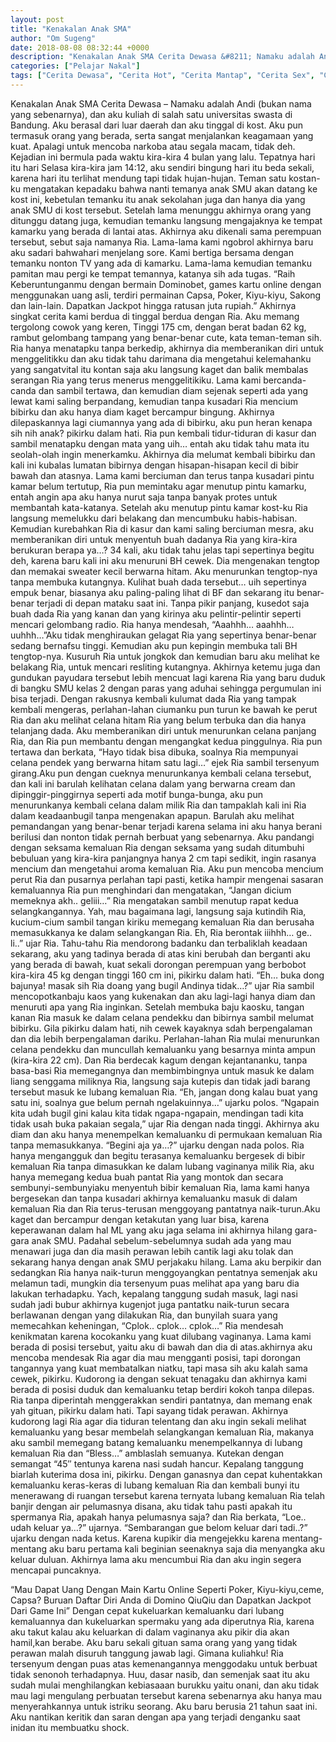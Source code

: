 ```yaml
---
layout: post
title: "Kenakalan Anak SMA"
author: "Om Sugeng"
date: 2018-08-08 08:32:44 +0000
description: "Kenakalan Anak SMA Cerita Dewasa &#8211; Namaku adalah Andi (bukan nama yang sebenarnya), dan aku kuliah di salah satu universitas swasta di Bandung. Aku berasal dari luar daerah dan aku tinggal di k..."
categories: ["Pelajar Nakal"]
tags: ["Cerita Dewasa", "Cerita Hot", "Cerita Mantap", "Cerita Sex", "Cinta Hanya Nafsu", "Cinta Terlarang"]
---
```



Kenakalan Anak SMA
Cerita Dewasa &#8211; Namaku adalah Andi (bukan nama yang sebenarnya), dan aku kuliah di salah satu universitas swasta di Bandung. Aku berasal dari luar daerah dan aku tinggal di kost. Aku pun termasuk orang yang berada, serta sangat menjalankan keagamaan yang kuat. Apalagi untuk mencoba narkoba atau segala macam, tidak deh.
Kejadian ini bermula pada waktu kira-kira 4 bulan yang lalu. Tepatnya hari itu hari Selasa kira-kira jam 14:12, aku sendiri bingung hari itu beda sekali, karena hari itu terlihat mendung tapi tidak hujan-hujan. Teman satu kostan-ku mengatakan kepadaku bahwa nanti temanya anak SMU akan datang ke kost ini, kebetulan temanku itu anak sekolahan juga dan hanya dia yang anak SMU di kost tersebut.
Setelah lama menunggu akhirnya orang yang ditunggu datang juga, kemudian temanku langsung mengajaknya ke tempat kamarku yang berada di lantai atas. Akhirnya aku dikenali sama perempuan tersebut, sebut saja namanya Ria. Lama-lama kami ngobrol akhirnya baru aku sadari bahwahari menjelang sore. Kami bertiga bersama dengan temanku nonton TV yang ada di kamarku. Lama-lama kemudian temanku pamitan mau pergi ke tempat temannya, katanya sih ada tugas.
“Raih Keberuntunganmu dengan bermain Dominobet, games kartu online dengan menggunakan uang asli, terdiri permainan Capsa, Poker, Kiyu-kiyu, Sakong dan lain-lain. Dapatkan Jackpot hingga ratusan juta rupiah.”
Akhirnya singkat cerita kami berdua di tinggal berdua dengan Ria. Aku memang tergolong cowok yang keren, Tinggi 175 cm, dengan berat badan 62 kg, rambut gelombang tampang yang benar-benar cute, kata teman-teman sih. Ria hanya menatapku tanpa berkedip, akhirnya dia memberanikan diri untuk menggelitikku dan aku tidak tahu darimana dia mengetahui kelemahanku yang sangatvital itu kontan saja aku langsung kaget dan balik membalas serangan Ria yang terus menerus menggelitikiku. Lama kami bercanda-canda dan sambil tertawa, dan kemudian diam sejenak seperti ada yang lewat kami saling berpandang, kemudian tanpa kusadari Ria mencium bibirku dan aku hanya diam kaget bercampur bingung.
Akhirnya dilepaskannya lagi ciumannya yang ada di bibirku, aku pun heran kenapa sih nih anak? pikirku dalam hati. Ria pun kembali tidur-tiduran di kasur dan sambil menatapku dengan mata yang uih… entah aku tidak tahu mata itu seolah-olah ingin menerkamku. Akhirnya dia melumat kembali bibirku dan kali ini kubalas lumatan bibirnya dengan hisapan-hisapan kecil di bibir bawah dan atasnya. Lama kami berciuman dan terus tanpa kusadari pintu kamar belum tertutup, Ria pun memintaku agar menutup pintu kamarku, entah angin apa aku hanya nurut saja tanpa banyak protes untuk membantah kata-katanya.
Setelah aku menutup pintu kamar kost-ku Ria langsung memelukku dari belakang dan mencumbuku habis-habisan. Kemudian kurebahkan Ria di kasur dan kami saling berciuman mesra, aku memberanikan diri untuk menyentuh buah dadanya Ria yang kira-kira berukuran berapa ya…? 34 kali, aku tidak tahu jelas tapi sepertinya begitu deh, karena baru kali ini aku menuruni BH cewek. Dia mengenakan tengtop dan memakai sweater kecil berwarna hitam. Aku menurunkan tengtop-nya tanpa membuka kutangnya. Kulihat buah dada tersebut… uih sepertinya empuk benar, biasanya aku paling-paling lihat di BF dan sekarang itu benar-benar terjadi di depan mataku saat ini.
Tanpa pikir panjang, kusedot saja buah dada Ria yang kanan dan yang kirinya aku pelintir-pelintir seperti mencari gelombang radio. Ria hanya mendesah, “Aaahhh… aaahhh… uuhhh…”Aku tidak menghiraukan gelagat Ria yang sepertinya benar-benar sedang bernafsu tinggi. Kemudian aku pun kepingin membuka tali BH tengtop-nya. Kusuruh Ria untuk jongkok dan kemudian baru aku melihat ke belakang Ria, untuk mencari resliting kutangnya. Akhirnya ketemu juga dan gundukan payudara tersebut lebih mencuat lagi karena Ria yang baru duduk di bangku SMU kelas 2 dengan paras yang aduhai sehingga pergumulan ini bisa terjadi. Dengan rakusnya kembali kulumat dada Ria yang tampak kembali mengeras, perlahan-lahan ciumanku pun turun ke bawah ke perut Ria dan aku melihat celana hitam Ria yang belum terbuka dan dia hanya telanjang dada.
Aku memberanikan diri untuk menurunkan celana panjang Ria, dan Ria pun membantu dengan mengangkat kedua pinggulnya. Ria pun tertawa dan berkata, “Hayo tidak bisa dibuka, soalnya Ria mempunyai celana pendek yang berwarna hitam satu lagi…” ejek Ria sambil tersenyum girang.Aku pun dengan cueknya menurunkanya kembali celana tersebut, dan kali ini barulah kelihatan celana dalam yang berwarna cream dan dipinggir-pinggirnya seperti ada motif bunga-bunga, aku pun menurunkanya kembali celana dalam milik Ria dan tampaklah kali ini Ria dalam keadaanbugil tanpa mengenakan apapun. Barulah aku melihat pemandangan yang benar-benar terjadi karena selama ini aku hanya berani berilusi dan nonton tidak pernah berbuat yang sebenarnya.
Aku pandangi dengan seksama kemaluan Ria dengan seksama yang sudah ditumbuhi bebuluan yang kira-kira panjangnya hanya 2 cm tapi sedikit, ingin rasanya mencium dan mengetahui aroma kemaluan Ria. Aku pun mencoba mencium perut Ria dan pusarnya perlahan tapi pasti, ketika hampir mengenai sasaran kemaluannya Ria pun menghindari dan mengatakan, “Jangan dicium memeknya akh.. geliii…” Ria mengatakan sambil menutup rapat kedua selangkangannya.
Yah, mau bagaimana lagi, langsung saja kutindih Ria, kucium-cium sambil tangan kiriku memegang kemaluan Ria dan berusaha memasukkanya ke dalam selangkangan Ria. Eh, Ria berontak iiihhh… ge.. li..” ujar Ria. Tahu-tahu Ria mendorong badanku dan terbaliklah keadaan sekarang, aku yang tadinya berada di atas kini berubah dan berganti aku yang berada di bawah, kuat sekali dorongan perempuan yang berbobot kira-kira 45 kg dengan tinggi 160 cm ini, pikirku dalam hati. “Eh… buka dong bajunya! masak sih Ria doang yang bugil Andinya tidak…?” ujar Ria sambil mencopotkanbaju kaos yang kukenakan dan aku lagi-lagi hanya diam dan menuruti apa yang Ria inginkan.
Setelah membuka baju kaosku, tangan kanan Ria masuk ke dalam celana pendekku dan bibirnya sambil melumat bibirku. Gila pikirku dalam hati, nih cewek kayaknya sdah berpengalaman dan dia lebih berpengalaman dariku. Perlahan-lahan Ria mulai menurunkan celana pendekku dan muncullah kemaluanku yang besarnya minta ampun (kira-kira 22 cm). Dan Ria berdecak kagum dengan kejantananku, tanpa basa-basi Ria memegangnya dan membimbingnya untuk masuk ke dalam liang senggama miliknya Ria, langsung saja kutepis dan tidak jadi barang tersebut masuk ke lubang kemaluan Ria. “Eh, jangan dong kalau buat yang satu ini, soalnya gue belum pernah ngelakuinnya…” ujarku polos. “Ngapain kita udah bugil gini kalau kita tidak ngapa-ngapain, mendingan tadi kita tidak usah buka pakaian segala,” ujar Ria dengan nada tinggi.
Akhirnya aku diam dan aku hanya menempelkan kemaluanku di permukaan kemaluan Ria tanpa memasukkanya. “Begini aja ya…?” ujarku dengan nada polos. Ria hanya mengangguk dan begitu terasanya kemaluanku bergesek di bibir kemaluan Ria tanpa dimasukkan ke dalam lubang vaginanya milik Ria, aku hanya memegang kedua buah pantat Ria yang montok dan secara sembunyi-sembunyiaku menyentuh bibir kemaluan Ria, lama kami hanya bergesekan dan tanpa kusadari akhirnya kemaluanku masuk di dalam kemaluan Ria dan Ria terus-terusan menggoyang pantatnya naik-turun.Aku kaget dan bercampur dengan ketakutan yang luar bisa, karena keperawanan dalam hal ML yang aku jaga selama ini akhirnya hilang gara-gara anak SMU. Padahal sebelum-sebelumnya sudah ada yang mau menawari juga dan dia masih perawan lebih cantik lagi aku tolak dan sekarang hanya dengan anak SMU perjakaku hilang.
Lama aku berpikir dan sedangkan Ria hanya naik-turun menggoyangkan pentatnya semenjak aku melamun tadi, mungkin dia tersenyum puas melihat apa yang baru dia lakukan terhadapku. Yach, kepalang tanggung sudah masuk, lagi nasi sudah jadi bubur akhirnya kugenjot juga pantatku naik-turun secara berlawanan dengan yang dilakukan Ria, dan bunyilah suara yang memecahkan keheningan, “Cplok.. cplok… cplok…” Ria mendesah kenikmatan karena kocokanku yang kuat dilubang vaginanya. Lama kami berada di posisi tersebut, yaitu aku di bawah dan dia di atas.akhirnya aku mencoba mendesak Ria agar dia mau mengganti posisi, tapi dorongan tangannya yang kuat membatalkan niatku, tapi masa sih aku kalah sama cewek, pikirku. Kudorong ia dengan sekuat tenagaku dan akhirnya kami berada di posisi duduk dan kemaluanku tetap berdiri kokoh tanpa dilepas. Ria tanpa diperintah menggerakkan sendiri pantatnya, dan memang enak yah gituan, pikirku dalam hati. Tapi sayang tidak perawan.
Akhirnya kudorong lagi Ria agar dia tiduran telentang dan aku ingin sekali melihat kemaluanku yang besar membelah selangkangan kemaluan Ria, makanya aku sambil memegang batang kemaluanku menempelkannya di lubang kemaluan Ria dan “Bless…” amblaslah semuanya. Kutekan dengan semangat “45″ tentunya karena nasi sudah hancur. Kepalang tanggung biarlah kuterima dosa ini, pikirku. Dengan ganasnya dan cepat kuhentakkan kemaluanku keras-keras di lubang kemaluan Ria dan kembali bunyi itu menerawang di ruangan tersebut karena ternyata lubang kemaluan Ria telah banjir dengan air pelumasnya disana, aku tidak tahu pasti apakah itu spermanya Ria, apakah hanya pelumasnya saja? dan Ria berkata,
“Loe.. udah keluar ya…?” ujarnya.
“Sembarangan gue belom keluar dari tadi..?” ujarku dengan nada ketus.
Karena kupikir dia mengejekku karena mentang-mentang aku baru pertama kali beginian seenaknya saja dia menyangka aku keluar duluan. Akhirnya lama aku mencumbui Ria dan aku ingin segera mencapai puncaknya.

&#8220;Mau Dapat Uang Dengan Main Kartu Online Seperti Poker, Kiyu-kiyu,ceme, Capsa? Buruan Daftar Diri Anda di Domino QiuQiu dan Dapatkan Jackpot Dari Game Ini&#8221;
Dengan cepat kukeluarkan kemaluanku dari lubang kemaluannya dan kukeluarkan spermaku yang ada diperutnya Ria, karena aku takut kalau aku keluarkan di dalam vaginanya aku pikir dia akan hamil,kan berabe. Aku baru sekali gituan sama orang yang yang tidak perawan malah disuruh tanggung jawab lagi. Gimana kuliahku! Ria tersenyum dengan puas atas kemenangannya menggodaku untuk berbuat tidak senonoh terhadapnya. Huu, dasar nasib, dan semenjak saat itu aku sudah mulai menghilangkan kebiasaaan burukku yaitu onani, dan aku tidak mau lagi mengulang perbuatan tersebut karena sebenarnya aku hanya mau menyerahkannya untuk istriku seorang. Aku baru berusia 21 tahun saat ini. Aku nantikan keritik dan saran dengan apa yang terjadi denganku saat inidan itu membuatku shock.
